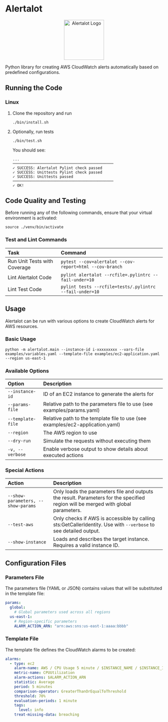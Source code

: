# Alertalot

<p align="center">
  <img src="docs/alertalot-logo.png" alt="Alertalot Logo" width="128">
</p>

Python library for creating AWS CloudWatch alerts automatically based on predefined configurations.

## Running the Code

### Linux

1. Clone the repository and run
   ```shell
   ./bin/install.sh
   ```
2. Optionally, run tests
   ```shell
   ./bin/test.sh
   ```
   You should see:
   ```shell
   ...
   ─────────────────────────────────────────────
   ✓ SUCCESS: Alertalot Pylint check passed
   ✓ SUCCESS: Unittests Pylint check passed
   ✓ SUCCESS: Unittests passed
   ─────────────────────────────────────────────
   ✓ OK!
   ```

## Code Quality and Testing

Before running any of the following commands, ensure that your virtual environment is activated:

```
source ./venv/bin/activate
```

### Test and Lint Commands

| Task                         | Command                                                 |
|:-----------------------------|:--------------------------------------------------------|
| Run Unit Tests with Coverage | `pytest --cov=alertalot --cov-report=html --cov-branch` |
| Lint Alertalot Code          | `pylint alertalot --rcfile=.pylintrc --fail-under=10`   |
| Lint Test Code               | `pylint tests --rcfile=tests/.pylintrc --fail-under=10` |


## Usage

Alertalot can be run with various options to create CloudWatch alerts for AWS resources.

### Basic Usage

```
python -m alertalot.main --instance-id i-xxxxxxxxx --vars-file examples/variables.yaml --template-file examples/ec2-application.yaml --region us-east-1
```

### Available Options

| Option | Description |
|:-------|:------------|
| `--instance-id` | ID of an EC2 instance to generate the alerts for |
| `--params-file` | Relative path to the parameters file to use (see examples/params.yaml) |
| `--template-file` | Relative path to the template file to use (see examples/ec2-application.yaml) |
| `--region` | The AWS region to use |
| `--dry-run` | Simulate the requests without executing them |
| `-v, --verbose` | Enable verbose output to show details about executed actions |

### Special Actions

| Action | Description |
|:-------|:------------|
| `--show-parameters, --show-params` | Only loads the parameters file and outputs the result. Parameters for the specified region will be merged with global parameters. |
| `--test-aws` | Only checks if AWS is accessible by calling sts:GetCallerIdentity. Use with `--verbose` to see detailed output. |
| `--show-instance` | Loads and describes the target instance. Requires a valid instance ID. |

## Configuration Files

### Parameters File

The parameters file (YAML or JSON) contains values that will be substituted in the template file:

```yaml
params:
  global:
    # Global parameters used across all regions
  us-east-1:
    # Region-specific parameters
    ALARM_ACTION_ARN: "arn:aws:sns:us-east-1:aaaa:bbbb"
```

### Template File

The template file defines the CloudWatch alarms to be created:

```yaml
alarms:
  - type: ec2
    alarm-name: AWS / CPU Usage 5 minute / $INSTANCE_NAME / $INSTANCE_ID
    metric-name: CPUUtilization
    alarm-actions: $ALARM_ACTION_ARN
    statistic: Average
    period: 5 minutes
    comparison-operator: GreaterThanOrEqualToThreshold
    threshold: 70%
    evaluation-periods: 1 minute
    tags:
      level: info
    treat-missing-data: breaching
```
